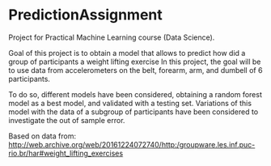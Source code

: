 # PredictionAssignment
Project for Practical Machine Learning course (Data Science).

Goal of this project is to obtain a model that allows to predict how did a group of participants a weight lifting exercise In this project, the goal will be to use data from accelerometers on the belt, forearm, arm, and dumbell of 6 participants.

To do so, different models have been considered, obtaining a random forest model as a best model, and validated with a testing set. Variations of this model with the data of a subgroup of participants have been considered to investigate the out of sample error.

Based on data from: 
http://web.archive.org/web/20161224072740/http:/groupware.les.inf.puc-rio.br/har#weight_lifting_exercises


